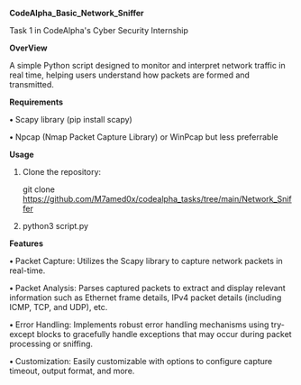 **CodeAlpha_Basic_Network_Sniffer**

Task 1 in CodeAlpha's Cyber Security Internship

**OverView**

A simple Python script designed to monitor and interpret network traffic in real time, helping users understand how packets are formed and transmitted.

**Requirements**

 **•** Scapy library (pip install scapy)

 **•** Npcap (Nmap Packet Capture Library) or WinPcap but less preferrable

 **Usage**

 1. Clone the repository:

     git clone https://github.com/M7amed0x/codealpha_tasks/tree/main/Network_Sniffer

 4. python3 script.py

**Features**


**•** Packet Capture: Utilizes the Scapy library to capture network packets in real-time.

**•** Packet Analysis: Parses captured packets to extract and display relevant information such as Ethernet frame details, IPv4 packet details (including ICMP, TCP, and UDP), etc.

**•** Error Handling: Implements robust error handling mechanisms using try-except blocks to gracefully handle exceptions that may occur during packet processing or sniffing.

**•** Customization: Easily customizable with options to configure capture timeout, output format, and more.
